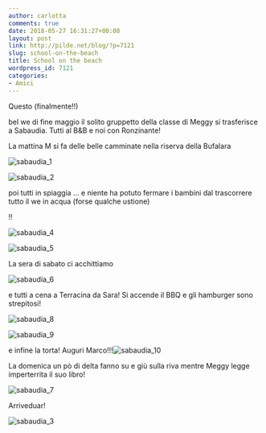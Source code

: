 ```yaml
---
author: carlotta
comments: true
date: 2018-05-27 16:31:27+00:00
layout: post
link: http://pilde.net/blog/?p=7121
slug: school-on-the-beach
title: School on the beach
wordpress_id: 7121
categories:
- Amici
---
```


Questo (finalmente!!)


 bel we di fine maggio il solito gruppetto della classe di Meggy si trasferisce a Sabaudia. Tutti al B&B e noi con Ronzinante!

La mattina M si fa delle belle camminate nella riserva della Bufalara

![sabaudia_1]({{baseurl}}/uploads/2018/06/sabaudia_1.jpg)


 ![sabaudia_2]({{baseurl}}/uploads/2018/06/sabaudia_2.jpg)


poi tutti in spiaggia ... e niente ha potuto fermare i bambini dal trascorrere tutto il we in acqua (forse qualche ustione)


 !!

![sabaudia_4]({{baseurl}}/uploads/2018/06/sabaudia_4.jpg)


 ![sabaudia_5]({{baseurl}}/uploads/2018/06/sabaudia_5.jpg)


La sera di sabato ci acchittiamo

![sabaudia_6]({{baseurl}}/uploads/2018/06/sabaudia_6.jpg)


e tutti a cena a Terracina da Sara! Si accende il BBQ e gli hamburger sono strepitosi!

![sabaudia_8]({{baseurl}}/uploads/2018/06/sabaudia_8.jpg)


 ![sabaudia_9]({{baseurl}}/uploads/2018/06/sabaudia_9.jpg)


 e infine la torta! Auguri Marco!!!![sabaudia_10]({{baseurl}}/uploads/2018/06/sabaudia_10.jpg)


La domenica un pò di delta fanno su e giù sulla riva mentre Meggy legge imperterrita il suo libro!

![sabaudia_7]({{baseurl}}/uploads/2018/06/sabaudia_7.jpg)


Arriveduar!

![sabaudia_3]({{baseurl}}/uploads/2018/06/sabaudia_3.jpg)




